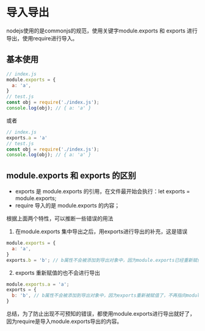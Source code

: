 # 导入导出

nodejs使用的是commonjs的规范，使用关键字module.exports 和 exports 进行导出，使用require进行导入。

## 基本使用

```js
// index.js
module.exports = {
  a: 'a',
}
// test.js
const obj = require('./index.js');
console.log(obj); // { a: 'a' }
```

或者

```js
// index.js
exports.a = 'a'
// test.js
const obj = require('./index.js');
console.log(obj); // { a: 'a' }
```

## module.exports 和 exports 的区别

* exports 是 module.exports 的引用，在文件最开始会执行：let exports = module.exports;
* require 导入的是 module.exports 的内容；

根据上面两个特性，可以推断一些错误的用法

1. 在module.exports 集中导出之后，用exports进行导出的补充，这是错误

```js
module.exports = {
  a: 'a',
}
exports.b = 'b'; // b属性不会被添加到导出对象中，因为module.exports已经重新赋值了。
```

2. exports 重新赋值的也不会进行导出

```js
module.exports.a = 'a';
exports = {
  b: 'b', // b属性不会被添加到导出对象中，因为exports重新被赋值了，不再指向module.exports了
}
```

总结，为了防止出现不可预知的错误，都使用module.exports进行导出就好了，因为require是导入module.exports导出的内容。